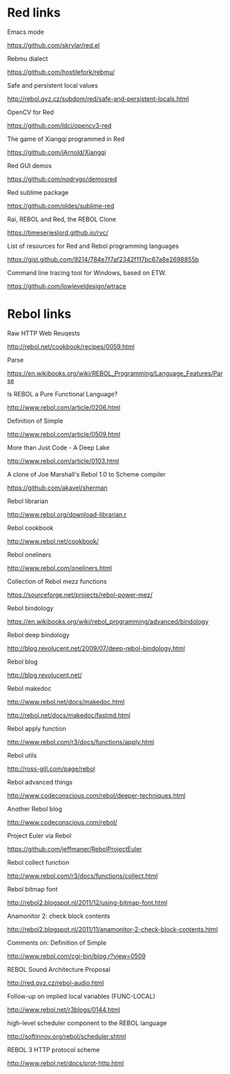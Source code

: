 # Red links

Emacs mode

https://github.com/skrylar/red.el

Rebmu dialect

https://github.com/hostilefork/rebmu/

Safe and persistent local values

http://rebol.qyz.cz/subdom/red/safe-and-persistent-locals.html

OpenCV for Red

https://github.com/ldci/opencv3-red

The game of Xiangqi programmed in Red

https://github.com/iArnold/Xiangqi

Red GUI demos

https://github.com/nodrygo/demosred

Red sublime package

https://github.com/oldes/sublime-red

Rai, REBOL and Red, the REBOL Clone

https://timeserieslord.github.io/rvc/

List of resources for Red and Rebol programming languages

https://gist.github.com/9214/784e7f7af2342f117bc67a8e2698855b

Command line tracing tool for Windows, based on ETW.

https://github.com/lowleveldesign/wtrace

# Rebol links

Raw HTTP Web Reuqests

http://rebol.net/cookbook/recipes/0059.html

Parse

https://en.wikibooks.org/wiki/REBOL_Programming/Language_Features/Parse

Is REBOL a Pure Functional Language?

http://www.rebol.com/article/0206.html

Definition of Simple

http://www.rebol.com/article/0509.html

More than Just Code - A Deep Lake

http://www.rebol.com/article/0103.html

A clone of Joe Marshall's Rebol 1.0 to Scheme compiler

https://github.com/akavel/sherman

Rebol librarian

http://www.rebol.org/download-librarian.r

Rebol cookbook

http://www.rebol.net/cookbook/

Rebol oneliners

http://www.rebol.com/oneliners.html

Collection of Rebol mezz functions

https://sourceforge.net/projects/rebol-power-mez/

Rebol bindology

https://en.wikibooks.org/wiki/rebol_programming/advanced/bindology

Rebol deep bindology

http://blog.revolucent.net/2009/07/deep-rebol-bindology.html

Rebol blog

http://blog.revolucent.net/

Rebol makedoc

http://www.rebol.net/docs/makedoc.html

http://rebol.net/docs/makedoc/fastmd.html

Rebol apply function

http://www.rebol.com/r3/docs/functions/apply.html

Rebol utils

http://ross-gill.com/page/rebol

Rebol advanced things

http://www.codeconscious.com/rebol/deeper-techniques.html

Another Rebol blog

http://www.codeconscious.com/rebol/

Project Euler via Rebol

https://github.com/jeffmaner/RebolProjectEuler

Rebol collect function

http://www.rebol.com/r3/docs/functions/collect.html

Rebol bitmap font

http://rebol2.blogspot.nl/2011/12/using-bitmap-font.html

Anamonitor 2: check block contents

http://rebol2.blogspot.nl/2011/11/anamonitor-2-check-block-contents.html

Comments on: Definition of Simple

http://www.rebol.com/cgi-bin/blog.r?view=0509

REBOL Sound Architecture Proposal

http://red.qyz.cz/rebol-audio.html

Follow-up on implied local variables (FUNC-LOCAL)

http://www.rebol.net/r3blogs/0144.html

high-level scheduler component to the REBOL language

http://softinnov.org/rebol/scheduler.shtml

REBOL 3 HTTP protocol scheme

http://www.rebol.net/docs/prot-http.html